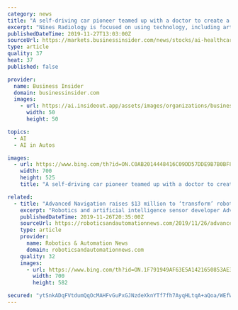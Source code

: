 ```yaml
---
category: news
title: "A self-driving car pioneer teamed up with a doctor to create a healthcare AI startup that just raised $16.5 million to upend radiology"
excerpt: "Nines Radiology is focused on using technology, including artificial intelligence, to help radiologists. Nines was cofounded by David Stavens, a self-driving car pioneer and Dr. Alexander Kagen, a New York City radiologist. The company has created a product that is supposed to help radiologists prioritize their time for patients most in need of ..."
publishedDateTime: 2019-11-27T13:03:00Z
sourceUrl: https://markets.businessinsider.com/news/stocks/ai-healthcare-startup-nines-raises-165-million-to-help-radiologists-2019-11-1028721805
type: article
quality: 37
heat: 37
published: false

provider:
  name: Business Insider
  domain: businessinsider.com
  images:
    - url: https://ai.insideout.app/assets/images/organizations/businessinsider.com-50x50.jpg
      width: 50
      height: 50

topics:
  - AI
  - AI in Autos

images:
  - url: https://www.bing.com/th?id=ON.C0AB2014448416C09DD57DDE9B7B0BF8
    width: 700
    height: 525
    title: "A self-driving car pioneer teamed up with a doctor to create a healthcare AI startup that just raised $16.5 million to upend radiology"

related:
  - title: "Advanced Navigation raises $13 million to ‘transform’ robotics and self-driving cars"
    excerpt: "Robotics and artificial intelligence sensor developer Advanced Navigation has raised $13 ... “making transformative new technologies possible for the first time”, including self-driving cars, robotics, autonomous drones and submersibles, as well as new capabilities in aerospace, automotive, defence, marine and subsea. Xavier Orr, co-founder ..."
    publishedDateTime: 2019-11-26T20:35:00Z
    sourceUrl: https://roboticsandautomationnews.com/2019/11/26/advanced-navigation-raises-13-million-to-transform-robotics-and-self-driving-cars/26987/
    type: article
    provider:
      name: Robotics & Automation News
      domain: roboticsandautomationnews.com
    quality: 32
    images:
      - url: https://www.bing.com/th?id=ON.1F791949AF63E5A1421650853AE37154
        width: 700
        height: 582

secured: "ytSnkADqFVtdumQqOcMAHFvGuPxGJNzdeXknYTf7fh7AyqHLtqA+aQoa/WEfWbFFw2bLtg6cLHB1zSFac1GwifkZHd4yJ3mnxogZPL/HSwlfHFPboY9D+pWl5iBGuxUCsXqXXm4vVePs25CBkUTyP6nXXPiiA0b/XGk2K26s81u5l0G9u7smz0mUKZQvqXtWoENTzJ95BdpM2qmmqmOmjRSqmjuauRGhIRBugFrU3ncStVv1T0sUbKasYPYuxj9f0etdX2b0uWwwScSOpbN1qg==;ODerTCdWQytPn83cTGY22A=="
---
```


